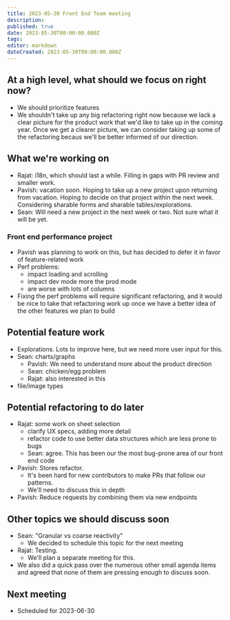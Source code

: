 ```yaml
---
title: 2023-05-30 Front End Team meeting
description: 
published: true
date: 2023-05-30T00:00:00.000Z
tags: 
editor: markdown
dateCreated: 2023-05-30T00:00:00.000Z
---
```



## At a high level, what should we focus on right now?

- We should prioritize features
- We shouldn't take up any big refactoring right now because we lack a clear picture for the product work that we'd like to take up in the coming year. Once we get a clearer picture, we can consider taking up some of the refactoring becaus we'll be better informed of our direction.

## What we're working on

- Rajat: i18n, which should last a while. Filling in gaps with PR review and smaller work.
- Pavish: vacation soon. Hoping to take up a new project upon returning from vacation. Hoping to decide on that project within the next week. Considering sharable forms and sharable tables/explorations.
- Sean: Will need a new project in the next week or two. Not sure what it will be yet.

### Front end performance project

- Pavish was planning to work on this, but has decided to defer it in favor of feature-related work
- Perf problems:
    - impact loading and scrolling
    - impact dev mode more the prod mode
    - are worse with lots of columns
- Fixing the perf problems will require significant refactoring, and it would be nice to take that refactoring work up once we have a better idea of the other features we plan to build

## Potential feature work

- Explorations. Lots to improve here, but we need more user input for this.
- Sean: charts/graphs
    - Pavish: We need to understand more about the product direction
    - Sean: chicken/egg problem
    - Rajat: also interested in this
- file/image types

## Potential refactoring to do later

- Rajat: some work on sheet selection
    - clarify UX specs, adding more detail
    - refactor code to use better data structures which are less prone to bugs
    - Sean: agree. This has been our the most bug-prone area of our front end code
- Pavish: Stores refactor.
    - It's been hard for new contributors to make PRs that follow our patterns.
    - We'll need to discuss this in depth
- Pavish: Reduce requests by combining them via new endpoints

## Other topics we should discuss soon

- Sean: "Granular vs coarse reactivity"
    - We decided to schedule this topic for the next meeting
- Rajat: Testing.
    - We'll plan a separate meeting for this.
- We also did a quick pass over the numerous other small agenda items and agreed that none of them are pressing enough to discuss soon.

## Next meeting

- Scheduled for 2023-06-30


